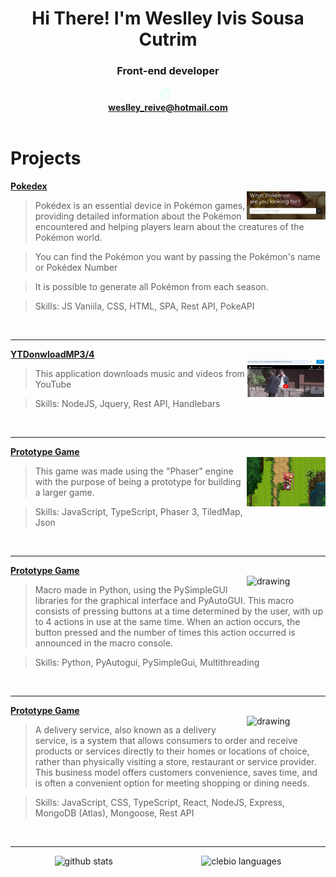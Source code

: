 <div align="center">
  <h1>Hi There! I'm Weslley Ivis Sousa Cutrim</h1>
  <h3>Front-end developer</h3>
</div>

<div align="center">
    <a href="https://www.linkedin.com/in/weslley-cutrim-2b829815a/" target="_blank"><img src="images/linkedinwith.png" alt="Linkedin" width="4%" lenght="4%"></a>&nbsp;&nbsp;
</div>

<div align="center">
  <a href="https://www.linkedin.com/jobs/collections/recommended/?currentJobId=3714145024&originToLandingJobPostings=3710601726%2C3697545419"><strong>weslley_reive@hotmail.com</strong></a>
</div>

<br>


# Projects

<strong><a href="https://github.com/WeslleyIvis/Pokedex">Pokedex</a></strong>
<br>
<a href="https://weslleyivis.github.io/Pokedex/">
	<img src="images/pokedex.png" alt="drawing" align="right" width="25%"/>
</a>
> <p>Pokédex is an essential device in Pokémon games, providing detailed information about the Pokémon encountered and helping players learn about the creatures of the Pokémon world.</p>

> <p>You can find the Pokémon you want by passing the Pokémon's name or Pokédex Number</p>

> <p>It is possible to generate all Pokémon from each season.</p>

> <p>Skills: JS Vaniila, CSS, HTML, SPA, Rest API, PokeAPI</p>

<br>
<hr>

<strong><a href="https://github.com/WeslleyIvis/App-Download-Music/tree/main">YTDonwloadMP3/4</a></strong>
<br>
<a href="https://github.com/WeslleyIvis/App-Download-Music/tree/main">
	<img src="images/appyt.png" alt="drawing" align="right" width="25%"/>
</a>
> <p>This application downloads music and videos from YouTube</p>

> <p>Skills: NodeJS, Jquery, Rest API, Handlebars</p>

<br> 
<hr>

<strong><a href="https://github.com/WeslleyIvis/Phaser_Game">Prototype Game</a></strong>
<br>
<a tagert="blank" href="https://weslleyivis.github.io/Load_Phaser/">
	<img src="images/phaserGame.png" alt="drawing" align="right" width="25%"/>
</a>
> <p>This game was made using the "Phaser" engine with the purpose of being a prototype for building a larger game.</p>

> <p>Skills: JavaScript, TypeScript, Phaser 3, TiledMap, Json</p>

<br>
<hr>

<strong><a href="https://github.com/WeslleyIvis/Macro">Prototype Game</a></strong>
<br>
<a href="https://github.com/WeslleyIvis/Macro">
	<img src="https://user-images.githubusercontent.com/79803635/189470410-a6bd7eb3-7458-40c5-a46e-7b31ce6d3c63.png" alt="drawing" align="right" width="25%"/>
</a>
> <p>Macro made in Python, using the PySimpleGUI libraries for the graphical interface and PyAutoGUI. This macro consists of pressing buttons at a time determined by the user, with up to 4 actions in use at the same time. When an action occurs, the button pressed and the number of times this action occurred is announced in the macro console.</p>

> <p>Skills: Python, PyAutogui, PySimpleGui, Multithreading</p>
<br> 
<hr>

<strong><a href="https://github.com/WeslleyIvis/Macro">Prototype Game</a></strong>
<br>
<a href="https://github.com/WeslleyIvis/Macro">
	<img src="https://github.com/WeslleyIvis/Delivery/assets/79803635/884c21ab-3371-44d9-b06f-dc3a93ded881" alt="drawing" align="right" width="25%"/>
</a>
> <p>A delivery service, also known as a delivery service, is a system that allows consumers to order and receive products or services directly to their homes or locations of choice, rather than physically visiting a store, restaurant or service provider. This business model offers customers convenience, saves time, and is often a convenient option for meeting shopping or dining needs.</p>

> <p>Skills: JavaScript, CSS, TypeScript, React, NodeJS, Express, MongoDB (Atlas), Mongoose, Rest API</p>
<br>  
<hr>

<div style="display: flex;justify-content: space-around;" align="center">
	<img src="https://github-readme-stats.vercel.app/api?username=WeslleyIvis&hide=contribs,prs&show_icons=true&hide_border=true&title_color=000" alt="github stats">
	<img src="https://github-readme-stats.vercel.app/api/top-langs/?username=WeslleyIvis&layout=compact&hide_border=true&title_color=000" alt="clebio languages">
</div>



<!--[![Ashutosh's github activity graph](https://github-readme-activity-graph.vercel.app/graph?username=WeslleyIvis&theme=merko)](https://github.com/ashutosh00710/github-readme-activity-graph)

<!--
**WeslleyIvis/WeslleyIvis** is a ✨ _special_ ✨ repository because its `README.md` (this file) appears on your GitHub profile.

Here are some ideas to get you started:

- 🔭 I’m currently working on ...
- 🌱 I’m currently learning ...
- 👯 I’m looking to collaborate on ...
- 🤔 I’m looking for help with ...
- 💬 Ask me about ...
- 📫 How to reach me: ...
- 😄 Pronouns: ...
- ⚡ Fun fact: ...
-->
